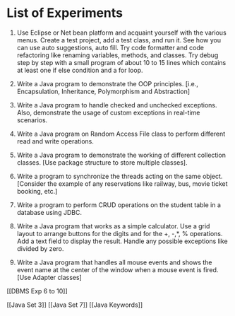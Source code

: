 # List of Experiments

1. Use Eclipse or Net bean platform and acquaint yourself with the various menus. Create a test project, add a test class, and run it. See how you can use auto suggestions, auto fill. Try code formatter and code refactoring like renaming variables, methods, and classes. Try debug step by step with a small program of about 10 to 15 lines which contains at least one if else condition and a for loop.

2. Write a Java program to demonstrate the OOP principles. [i.e., Encapsulation, Inheritance, Polymorphism and Abstraction]

3. Write a Java program to handle checked and unchecked exceptions. Also, demonstrate the usage of custom exceptions in real-time scenarios.

4. Write a Java program on Random Access File class to perform different read and write operations.

5. Write a Java program to demonstrate the working of different collection classes. [Use package structure to store multiple classes].

6. Write a program to synchronize the threads acting on the same object. [Consider the example of any reservations like railway, bus, movie ticket booking, etc.]

7. Write a program to perform CRUD operations on the student table in a database using JDBC.

8. Write a Java program that works as a simple calculator. Use a grid layout to arrange buttons for the digits and for the +, -,*, % operations. Add a text field to display the result. Handle any possible exceptions like divided by zero.

9. Write a Java program that handles all mouse events and shows the event name at the center of the window when a mouse event is fired. [Use Adapter classes]

[[DBMS Exp 6 to 10]]

[[Java Set 3]]
[[Java Set 7]]
[[Java Keywords]]